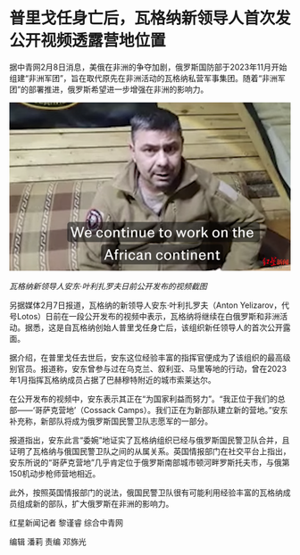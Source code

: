 # 普里戈任身亡后，瓦格纳新领导人首次发公开视频透露营地位置

据中青网2月8日消息，美俄在非洲的争夺加剧，俄罗斯国防部于2023年11月开始组建“非洲军团”，旨在取代原先在非洲活动的瓦格纳私营军事集团。随着“非洲军团”的部署推进，俄罗斯希望进一步增强在非洲的影响力。

![50a691a7f5ebc49925d115b01995ccb9.jpg](https://raw.githubusercontent.com/qqhsx/qqnews_image/main/2024/02/08/普里戈任身亡后，瓦格纳新领导人首次发公开视频透露营地位置/50a691a7f5ebc49925d115b01995ccb9.jpg)

_瓦格纳新领导人安东·叶利扎罗夫日前公开发布的视频截图_

另据媒体2月7日报道，瓦格纳的新领导人安东·叶利扎罗夫（Anton
Yelizarov，代号Lotos）日前在一段公开发布的视频中表示，瓦格纳将继续在白俄罗斯和非洲活动。据悉，这是自瓦格纳创始人普里戈任身亡后，该组织新任领导人的首次公开露面。

据介绍，在普里戈任去世后，安东这位经验丰富的指挥官便成为了该组织的最高级别官员。报道称，安东曾参与过在乌克兰、叙利亚、马里等地的行动，曾在2023年1月指挥瓦格纳成员占据了巴赫穆特附近的城市索莱达尔。

在公开发布的视频中，安东表示其正在“为国家利益而努力”。“我正位于我们的总部——‘哥萨克营地’（Cossack
Camps）。我们正在为新部队建立新的营地。”安东补充称，新部队将成为俄罗斯国民警卫队志愿军的一部分。

报道指出，安东此言“委婉”地证实了瓦格纳组织已经与俄罗斯国民警卫队合并，且证明了瓦格纳与俄国民警卫队之间的从属关系。英国情报部门在社交平台上指出，安东所说的“哥萨克营地”几乎肯定位于俄罗斯南部城市顿河畔罗斯托夫市，与俄第150机动步枪师营地相近。

此外，按照英国情报部门的说法，俄国民警卫队很有可能利用经验丰富的瓦格纳成员组成新的部队，扩大俄罗斯在非洲的影响力。

红星新闻记者 黎谨睿 综合中青网

编辑 潘莉 责编 邓旆光

